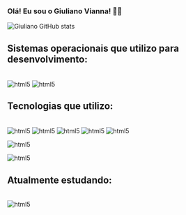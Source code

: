 ### Olá! Eu sou o Giuliano Vianna! ✋🏻
![Giuliano GitHub stats](https://github-readme-stats.vercel.app/api?username=GiulianoVianna&show_icons=true&theme=radical)

## Sistemas operacionais que utilizo para desenvolvimento:

<div style="diplay: inline_block"></br>
<img align="center" alt="html5" src="https://img.shields.io/badge/Linux_Mint-87CF3E?style=for-the-badge&logo=linux-mint&logoColor=white" />
<img align="center" alt="html5" src="https://img.shields.io/badge/Pop!_OS-48B9C7?style=for-the-badge&logo=Pop!_OS&logoColor=white" />
</div>

## Tecnologias que utilizo:

<div style="diplay: inline_block"></br>
<img align="center" alt="html5" src="https://img.shields.io/badge/HTML5-E34F26?style=for-the-badge&logo=html5&logoColor=white" />
<img align="center" alt="html5" src="https://img.shields.io/badge/CSS3-1572B6?style=for-the-badge&logo=css3&logoColor=white" />
<img align="center" alt="html5" src="https://img.shields.io/badge/JavaScript-F7DF1E?style=for-the-badge&logo=javascript&logoColor=black" />
<img align="center" alt="html5" src ="https://img.shields.io/badge/Node.js-43853D?style=for-the-badge&logo=node.js&logoColor=white" />
<img align="center" alt="html5" src="https://img.shields.io/badge/Bootstrap-563D7C?style=for-the-badge&logo=bootstrap&logoColor=white" />
</p>
<img align="center" alt="html5" src="https://img.shields.io/badge/Python-14354C?style=for-the-badge&logo=python&logoColor=white" />
</p>
<img align="center" alt="html5" src="https://img.shields.io/badge/Microsoft_Access-A4373A?style=for-the-badge&logo=microsoft-access&logoColor=white" />
</div>

## Atualmente estudando:

<div style="diplay: inline_block"></br>
<img align="center" alt="html5" src="https://img.shields.io/badge/C%2B%2B-00599C?style=for-the-badge&logo=c%2B%2B&logoColor=white" />

</div>


